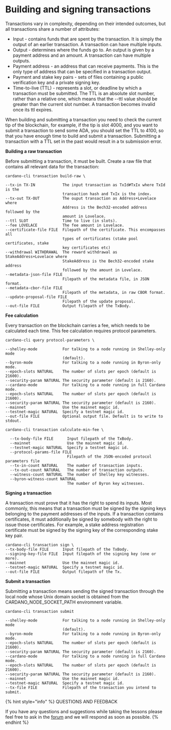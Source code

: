 # Building and signing transactions

Transactions vary in complexity, depending on their intended outcomes, but all transactions share a number of attributes:

* Input - contains funds that are spent by the transaction. It is simply the output of an earlier transaction. A transaction can have multiple inputs.
* Output - determines where the funds go to. An output is given by a payment address and an amount. A transaction can have multiple outputs.
* Payment address - an address that can receive payments. This is the only type of address that can be specified in a transaction output.
* Payment and stake key pairs - sets of files containing a public verification key and a private signing key.
* Time-to-live \(TTL\) - represents a slot, or deadline by which a transaction must be submitted. The TTL is an absolute slot number, rather than a relative one, which means that the --ttl value should be greater than the current slot number. A transaction becomes invalid once its ttl expires.

When building and submitting a transaction you need to check the current tip of the blockchain, for example, if the tip is slot 4000, and you want to submit a transaction to send some ADA, you should set the TTL to 4100, so that you have enough time to build and submit a transaction. Submitting a transaction with a TTL set in the past would result in a tx submission error.

**Building a raw transaction**

Before submitting a transaction, it must be built. Create a raw file that contains all relevant data for the transaction:

```text
cardano-cli transaction build-raw \

--tx-in TX-IN            The input transaction as TxId#TxIx where TxId is the
                         transaction hash and TxIx is the index.
--tx-out TX-OUT          The ouput transaction as Address+Lovelace where
                         Address is the Bech32-encoded address followed by the
                         amount in Lovelace.
--ttl SLOT               Time to live (in slots).
--fee LOVELACE           The fee amount in Lovelace.
--certificate-file FILE  Filepath of the certificate. This encompasses all
                         types of certificates (stake pool certificates, stake
                         key certificates etc)
--withdrawal WITHDRAWAL  The reward withdrawal as StakeAddress+Lovelace where
                         StakeAddress is the Bech32-encoded stake address
                         followed by the amount in Lovelace.
--metadata-json-file FILE
                         Filepath of the metadata file, in JSON format.
--metadata-cbor-file FILE
                         Filepath of the metadata, in raw CBOR format.
--update-proposal-file FILE
                         Filepath of the update proposal.
--out-file FILE          Output filepath of the TxBody.
```

**Fee calculation**

Every transaction on the blockchain carries a fee, which needs to be calculated each time. This fee calculation requires protocol parameters.

```text
cardano-cli query protocol-parameters \

--shelley-mode           For talking to a node running in Shelley-only mode
                         (default).
--byron-mode             For talking to a node running in Byron-only mode.
--epoch-slots NATURAL    The number of slots per epoch (default is 21600).
--security-param NATURAL The security parameter (default is 2160).
--cardano-mode           For talking to a node running in full Cardano mode.
--epoch-slots NATURAL    The number of slots per epoch (default is 21600).
--security-param NATURAL The security parameter (default is 2160).
--mainnet                Use the mainnet magic id.
--testnet-magic NATURAL  Specify a testnet magic id.
--out-file FILE          Optional output file. Default is to write to stdout.
```

```text
cardano-cli transaction calculate-min-fee \

  --tx-body-file FILE      Input filepath of the TxBody.
  --mainnet                Use the mainnet magic id.
  --testnet-magic NATURAL  Specify a testnet magic id.
  --protocol-params-file FILE
                           Filepath of the JSON-encoded protocol parameters file
  --tx-in-count NATURAL    The number of transaction inputs.
  --tx-out-count NATURAL   The number of transaction outputs.
  --witness-count NATURAL  The number of Shelley key witnesses.
  --byron-witness-count NATURAL
                           The number of Byron key witnesses.
```

**Signing a transaction**

A transaction must prove that it has the right to spend its inputs. Most commonly, this means that a transaction must be signed by the signing keys belonging to the payment addresses of the inputs. If a transaction contains certificates, it must additionally be signed by somebody with the right to issue those certificates. For example, a stake address registration certificate must be signed by the signing key of the corresponding stake key pair.

```text
cardano-cli transaction sign \
--tx-body-file FILE      Input filepath of the TxBody.
--signing-key-file FILE  Input filepath of the signing key (one or more).
--mainnet                Use the mainnet magic id.
--testnet-magic NATURAL  Specify a testnet magic id.
--out-file FILE          Output filepath of the Tx.
```

**Submit a transaction**

Submitting a transaction means sending the signed transaction through the local node whose Unix domain socket is obtained from the CARDANO\_NODE\_SOCKET\_PATH enviromnent variable.

```text
cardano-cli transaction submit

--shelley-mode           For talking to a node running in Shelley-only mode
                         (default).
--byron-mode             For talking to a node running in Byron-only mode.
--epoch-slots NATURAL    The number of slots per epoch (default is 21600).
--security-param NATURAL The security parameter (default is 2160).
--cardano-mode           For talking to a node running in full Cardano mode.
--epoch-slots NATURAL    The number of slots per epoch (default is 21600).
--security-param NATURAL The security parameter (default is 2160).
--mainnet                Use the mainnet magic id.
--testnet-magic NATURAL  Specify a testnet magic id.
--tx-file FILE           Filepath of the transaction you intend to submit.
```

{% hint style="info" %}
QUESTIONS AND FEEDBACK

If you have any questions and suggestions while taking the lessons please feel free to ask in the [forum](https://forum.cardano.org/c/english/operators-talk/119) and we will respond as soon as possible.
{% endhint %}

